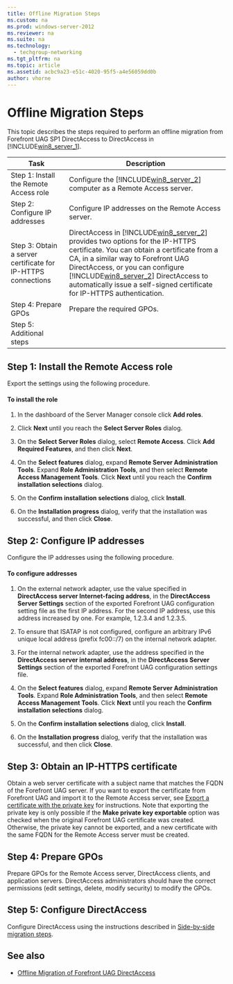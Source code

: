 ```yaml
---
title: Offline Migration Steps
ms.custom: na
ms.prod: windows-server-2012
ms.reviewer: na
ms.suite: na
ms.technology: 
  - techgroup-networking
ms.tgt_pltfrm: na
ms.topic: article
ms.assetid: acbc9a23-e51c-4020-95f5-a4e56059dd0b
author: vhorne
---
```

# Offline Migration Steps
This topic describes the steps required to perform an offline migration from Forefront UAG SP1 DirectAccess to DirectAccess in [!INCLUDE[win8_server_1](../Token/win8_server_1_md.md)].  
  
|Task|Description|  
|--------|---------------|  
|Step 1: Install the Remote Access role|Configure the [!INCLUDE[win8_server_2](../Token/win8_server_2_md.md)] computer as a Remote Access server.|  
|Step 2: Configure IP addresses|Configure IP addresses on the Remote Access server.|  
|Step 3: Obtain a server certificate for IP\-HTTPS connections|DirectAccess in [!INCLUDE[win8_server_2](../Token/win8_server_2_md.md)] provides two options for the IP\-HTTPS certificate. You can obtain a certificate from a CA, in a similar way to Forefront UAG DirectAccess, or you can configure [!INCLUDE[win8_server_2](../Token/win8_server_2_md.md)] DirectAccess to automatically issue a self\-signed certificate for IP\-HTTPS authentication.|  
|Step 4: Prepare GPOs|Prepare the required GPOs.|  
|Step 5: Additional steps||  
  
## <a name="BKMK_Step1"></a>Step 1: Install the Remote Access role  
Export the settings using the following procedure.  
  
#### To install the role  
  
1.  In the dashboard of the Server Manager console click **Add roles**.  
  
2.  Click **Next** until you reach the **Select Server Roles** dialog.  
  
3.  On the **Select Server Roles** dialog, select **Remote Access**. Click **Add Required Features**, and then click **Next**.  
  
4.  On the **Select features** dialog, expand **Remote Server Administration Tools**. Expand **Role Administration Tools**, and then select **Remote Access Management Tools**. Click **Next** until you reach the **Confirm installation selections** dialog.  
  
5.  On the **Confirm installation selections** dialog, click **Install**.  
  
6.  On the **Installation progress** dialog, verify that the installation was successful, and then click **Close**.  
  
## <a name="BKMK_Step2"></a>Step 2: Configure IP addresses  
Configure the IP addresses using the following procedure.  
  
#### To configure addresses  
  
1.  On the external network adapter, use the value specified in **DirectAccess server Internet\-facing address**, in the **DirectAccess Server Settings** section of the exported Forefront UAG configuration setting file as the first IP address. For the second IP address, use this address increased by one. For example, 1.2.3.4 and 1.2.3.5.  
  
2.  To ensure that ISATAP is not configured, configure an arbitrary IPv6 unique local address \(prefix fc00::\/7\) on the internal network adapter.  
  
3.  For the internal network adapter, use the address specified in the **DirectAccess server internal address**, in the **DirectAccess Server Settings** section of the exported Forefront UAG configuration settings file.  
  
4.  On the **Select features** dialog, expand **Remote Server Administration Tools**. Expand **Role Administration Tools**, and then select **Remote Access Management Tools**. Click **Next** until you reach the **Confirm installation selections** dialog.  
  
5.  On the **Confirm installation selections** dialog, click **Install**.  
  
6.  On the **Installation progress** dialog, verify that the installation was successful, and then click **Close**.  
  
## <a name="BKMK_Step3"></a>Step 3: Obtain an IP\-HTTPS certificate  
Obtain a web server certificate with a subject name that matches the FQDN of the Forefront UAG server. If you want to export the certificate from Forefront UAG and import it to the Remote Access server, see [Export a certificate with the private key](http://technet.microsoft.com/library/cc754329.aspx) for instructions.  Note that exporting the private key is only possible if the **Make private key exportable** option was checked when the original Forefront UAG certificate was created. Otherwise, the private key cannot be exported, and a new certificate with the same FQDN for the Remote Access server must be created.  
  
## <a name="BKMK_Step4"></a>Step 4: Prepare GPOs  
Prepare GPOs for the Remote Access server, DirectAccess clients, and application servers. DirectAccess administrators should have the correct permissions \(edit settings, delete, modify security\) to modify the GPOs.  
  
## <a name="BKMK_Step5"></a>Step 5: Configure DirectAccess  
Configure DirectAccess using the instructions described in [Side\-by\-side migration steps](../Topic/Side-by-Side-Migration-Steps.md#BKMK_Step8).  
  
## <a name="BKMK_Links"></a>See also  
  
-   [Offline Migration of Forefront UAG DirectAccess](../Topic/Offline-Migration-of-Forefront-UAG-DirectAccess.md)  
  
